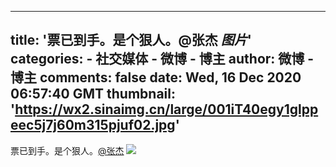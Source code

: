 
---
title: '票已到手。是个狠人。@张杰 _图片_'
categories: 
    - 社交媒体
    - 微博 - 博主
author: 微博 - 博主
comments: false
date: Wed, 16 Dec 2020 06:57:40 GMT
thumbnail: 'https://wx2.sinaimg.cn/large/001iT40egy1glppeec5j7j60m315pjuf02.jpg'
---

<div>   
票已到手。是个狠人。<a href="https://weibo.com/n/%E5%BC%A0%E6%9D%B0">@张杰</a> <img style src="https://wx2.sinaimg.cn/large/001iT40egy1glppeec5j7j60m315pjuf02.jpg" referrerpolicy="no-referrer"><br><br>  
</div>
            